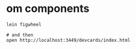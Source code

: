 om components
=============

```
lein figwheel

# and then
open http://localhost:3449/devcards/index.html
```


